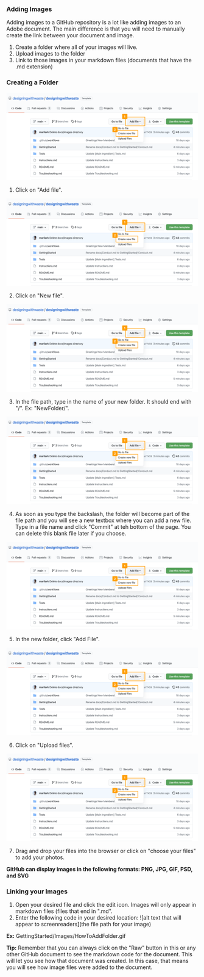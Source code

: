 ### Adding Images 

Adding images to a GitHub repository is a lot like adding images to an Adobe document. The main difference is that you will need to manually create the link between your document and image.

1. Create a folder where all of your images will live.
2. Upload images to the folder
3. Link to those images in your markdown files (documents that have the .md extension)

### Creating a Folder

![screenshot illustrating step 1](GettingStarted/Images/HowToAddFolderGitHub1.png)
1. Click on "Add file".

![screenshot illustrating step 1](GettingStarted/Images/HowToAddFolderGitHub1.png)

2. Click on "New file".

![screenshot illustrating step 1](GettingStarted/Images/HowToAddFolderGitHub1.png)

3. In the file path, type in the name of your new folder. It should end with "/". Ex: "NewFolder/".

![screenshot illustrating step 1](GettingStarted/Images/HowToAddFolderGitHub1.png)

4. As soon as you type the backslash, the folder will become part of the file path and you will see a new textbox where you can add a new file. Type in a file name and click "Commit" at teh bottom of the page. You can delete this blank file later if you choose.

![screenshot illustrating step 1](GettingStarted/Images/HowToAddFolderGitHub1.png)

5. In the new folder, click "Add File".

![screenshot illustrating step 1](GettingStarted/Images/HowToAddFolderGitHub1.png)

6. Click on "Upload files".

![screenshot illustrating step 1](GettingStarted/Images/HowToAddFolderGitHub1.png)

7. Drag and drop your files into the browser or click on "choose your files" to add your photos.

**GitHub can display images in the following formats: PNG, JPG, GIF, PSD, and SVG**

### Linking your Images

1. Open your desired file and click the edit icon. Images will only appear in markdown files (files that end in ".md".
2. Enter the following code in your desired location: ![alt text that will appear to screenreaders](the file path for your image)

**Ex:** GettingStarted/Images/HowToAddFolder.gif

**Tip:** Remember that you can always click on the "Raw" button in this or any other GitHub document to see the markdown code for the document. This will let you see how that document was created. In this case, that means you will see how image files were added to the document.
